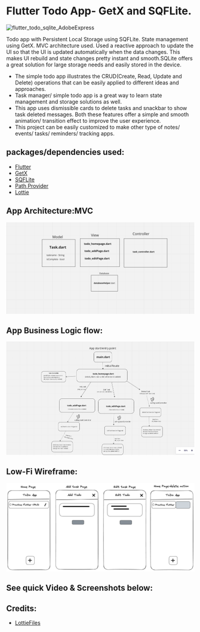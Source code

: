 # Flutter Todo App- GetX and SQFLite.

![flutter_todo_sqlite_AdobeExpress](https://user-images.githubusercontent.com/7278348/225148811-f7743454-a59e-47b3-b925-0b9b92c1c693.gif)

Todo app with Persistent Local Storage using SQFLite. State management using GetX. MVC architecture used.
Used a reactive approach to update the UI so that the UI is updated automatically when the data changes. 
This makes UI rebuild and state changes pretty instant and smooth.SQLite offers a great solution for large storage needs and easily stored 
in the device.
- The simple todo app illustrates the CRUD(Create, Read, Update and Delete) operations that can be easily applied to different ideas and approaches.
- Task manager/ simple todo app is a great way to learn state management and storage solutions as well.
- This app uses dismissible cards to delete tasks and snackbar to show task deleted messages. Both these features offer
  a simple and smooth animation/ transition effect to improve the user experience.
- This project can be easily customized to make other type of notes/ events/ tasks/ reminders/ tracking apps.

## packages/dependencies used:

- [Flutter](https://flutter.dev/)
- [GetX](https://pub.dev/packages/get/install)
- [SQFLite](https://pub.dev/packages/sqflite/install)
- [Path Provider](https://pub.dev/packages/path_provider)
- [Lottie](https://pub.dev/packages/lottie)

## App Architecture:MVC

![MVC Architecture](assets/flutter_todo_architecture.png)

## App Business Logic flow:
![App Flow](assets/flutter_todo_app_flow.png)

## Low-Fi Wireframe:
![Low-Fi Wireframe](assets/todo_lofi_mock.png)


## See  quick Video & Screenshots below:


## Credits:
- [LottieFiles](https://lottiefiles.com/78631-searching)




